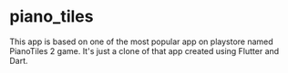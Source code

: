 # piano_tiles

This app is based on one of the most popular app on playstore named PianoTiles 2 game.
It's just a clone of that app created using Flutter and Dart.

